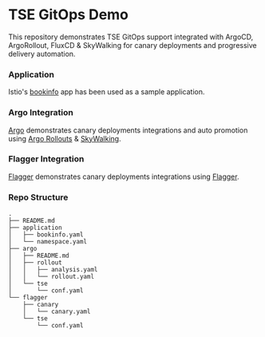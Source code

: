 # TSE GitOps Demo

This repository demonstrates TSE GitOps support integrated with ArgoCD, ArgoRollout, FluxCD & SkyWalking for canary deployments and progressive delivery automation. 

### Application

Istio's [bookinfo](application/) app has been used as a sample application.

### Argo Integration

[Argo](argo/) demonstrates canary deployments integrations and auto promotion using [Argo Rollouts](https://argoproj.github.io/argo-rollouts/) & [SkyWalking](https://skywalking.apache.org/).

### Flagger Integration

[Flagger](flagger/) demonstrates canary deployments integrations using [Flagger](https://docs.flagger.app/tutorials/istio-progressive-delivery).

### Repo Structure

```
.
├── README.md
├── application
│   ├── bookinfo.yaml
│   └── namespace.yaml
├── argo
│   ├── README.md
│   ├── rollout
│   │   ├── analysis.yaml
│   │   └── rollout.yaml
│   └── tse
│       └── conf.yaml
└── flagger
    ├── canary
    │   └── canary.yaml
    └── tse
        └── conf.yaml
```
